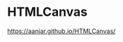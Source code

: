 # HTMLCanvas

https://aanjar.github.io/HTMLCanvas/

<!DOCTYPE html>
<html lang="en">
<head>
    <meta charset="UTF-8">
    <meta http-equiv="X-UA-Compatible" content="IE=edge">
    <meta name="viewport" content="width=device-width, initial-scale=1.0">
    <title>HTML Canvas</title>
</head>
<body>
    <canvas id="canv" width="400" height="320" style="background-color: green;"></canvas>
    <script type="text/javascript">
        var canv = document.getElementById("canv");
        var c = canv.getContext("2d");
        let x = 10;
        let cepat = 4;
        function draw() {
            window.requestAnimationFrame(draw);
            c.clearRect(0,0, 400, 320)
            c.fillStyle = "white";
            c.beginPath();
            c.arc(x, 50, 10, 0, 2*Math.PI);
            c.fill();
            
            if (x + 10 > 400 || x - 10 < 0) {
                cepat = -cepat;
            }

            x += cepat;
        }
        draw();
    </script>
</body>
